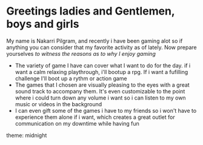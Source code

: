 # Greetings ladies and Gentlemen, boys and girls

My name is Nakarri Pilgram, and recently i have been gaming alot so if anything you can consider that my favorite activity as of lately.
Now prepare yourselves *to witness the reasons as to why I enjoy gaming*

* The variety of game I have can cover what I want to do for the day. if i want a calm relaxing playthrough, i'll bootup a rpg. If i want a fufilling challenge I'll boot up a rythm or action game
* The games that I chosen are visually pleasing to the eyes with a great sound track to accompany them. It's even customizable to the point where i could turn down any volume i want so i can listen to my own music or videos in the background
* I can even gift some of the games i have to my friends so i won't have to experience them alone if i want, which creates a great outlet for communication on my downtime while having fun







theme: midnight
